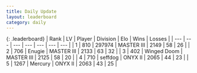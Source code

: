 ```yaml
---
title: Daily Update
layout: leaderboard
category: daily
---
```


{: .leaderboard}
| Rank | LV | Player | Division | Elo | Wins | Losses |
| --- | --- | --- | --- | --- | --- | --- |
| <span data-change="3">1</span> | 810 | <span title="ID: 544038">297974</span> | MASTER III | <span data-change="74">2149</span> | <span data-change="15">58</span> | <span data-change="4">26</span> |
| <span data-change="4">2</span> | 706 | <span title="ID: 623502">Enugie</span> | MASTER III | <span data-change="80">2133</span> | <span data-change="13">63</span> | <span data-change="2">32</span> |
| <span data-change="-2">3</span> | 402 | <span title="ID: 744396">Winged Doom</span> | MASTER III | <span data-change="22">2125</span> | <span data-change="15">58</span> | <span data-change="8">20</span> |
| <span data-change="-1">4</span> | 710 | <span title="ID: 285016">seffdog</span> | ONYX II | <span data-change="-10">2065</span> | <span data-change="4">44</span> | <span data-change="4">23</span> |
| <span data-change="20">5</span> | 1267 | <span title="ID: 692745">Mercury</span> | ONYX II | <span data-change="117">2063</span> | <span data-change="19">43</span> | <span data-change="8">25</span> |